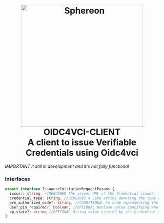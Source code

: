 <h1 align="center">
  <br>
  <a href="https://www.sphereon.com"><img src="https://sphereon.com/content/themes/sphereon/assets/img/logo.svg" alt="Sphereon" width="400"></a>
    <br>OIDC4VCI-CLIENT 
    <br>A client to issue Verifiable Credentials using Oidc4vci
  <br>
</h1>

_IMPORTANT it still in development and it's not fully functional_

### Interfaces

```typescript
export interface IssuanceInitiationRequestParams {
  issuer: string, //REQUIRED The issuer URL of the Credential issuer, the Wallet is requested to obtain one or more Credentials from.
  credential_type: string, //REQUIRED A JSON string denoting the type of the Credential the Wallet shall request
  pre_authorized_code?: string, //CONDITIONAL he code representing the issuer's authorization for the Wallet to obtain Credentials of a certain type. This code MUST be short lived and single-use. MUST be present in a pre-authorized code flow.
  user_pin_required?: boolean, //OPTIONAL Boolean value specifying whether the issuer expects presentation of a user PIN along with the Token Request in a pre-authorized code flow. Default is false.
  op_state?: string //OPTIONAL String value created by the Credential Issuer and opaque to the Wallet that is used to bind the sub-sequent authentication request with the Credential Issuer to a context set up during previous steps
}
```